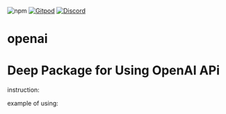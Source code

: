 ![npm](https://img.shields.io/npm/v/@deep-foundation/openai.svg)
[![Gitpod](https://img.shields.io/badge/Gitpod-ready--to--code-blue?logo=gitpod)](https://gitpod.io/#https://github.com/deep-foundation/openai)
[![Discord](https://badgen.net/badge/icon/discord?icon=discord&label&color=purple)](https://discord.gg/deep-foundation)
# openai
# Deep Package for Using OpenAI APi
instruction:

example of using:
